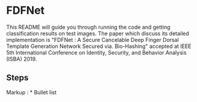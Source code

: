 # FDFNet

This README will guide you through running the code and getting classification results on test images. The paper which discuss its detailed implementation is "FDFNet : A Secure Cancelable Deep Finger Dorsal Template Generation Network Secured via. Bio-Hashing" accepted at IEEE 5th International Conference on Identity, Security, and Behavior Analysis (ISBA) 2019.

## Steps ##

Markup : * Bullet list
